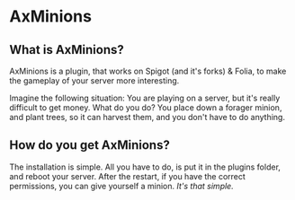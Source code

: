 # AxMinions

## What is AxMinions?

AxMinions is a plugin, that works on Spigot (and it's forks) & Folia, to make 
the gameplay of your server more interesting.

Imagine the following situation: You are playing on a server, but it's really difficult to get money. What do you do?
You place down a forager minion, and plant trees, so it can harvest them, and you don't have to do anything.

## How do you get AxMinions?

The installation is simple. All you have to do, is put it in the plugins folder, and reboot your server.
After the restart, if you have the correct permissions, you can give yourself a minion. *It's that simple.*